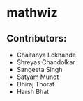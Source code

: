 # mathwiz
## Contributors:
- Chaitanya Lokhande
- Shreyas Chandolkar
- Sangeeta Singh
- Satyam Munot
- Dhiraj Thorat
- Harsh Bhat
